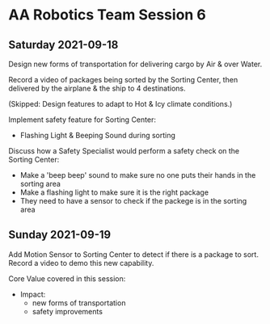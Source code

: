 # AA Robotics Team Session 6


## Saturday 2021-09-18


Design new forms of transportation for delivering cargo by Air & over Water.

Record a video of packages being sorted by the Sorting Center, then delivered by the airplane & the ship to 4 destinations.


(Skipped: Design features to adapt to Hot & Icy climate conditions.)


Implement safety feature for Sorting Center:
- Flashing Light & Beeping Sound during sorting

Discuss how a Safety Specialist would perform a safety check on the Sorting Center:
- Make a 'beep beep' sound to make sure no one puts their hands in the sorting area
- Make a flashing light to make sure it is the right package
- They need to have a sensor to check if the packege is in the sorting area


## Sunday 2021-09-19


Add Motion Sensor to Sorting Center to detect if there is a package to sort.
Record a video to demo this new capability.


Core Value covered in this session:
- Impact:
  - new forms of transportation
  - safety improvements
